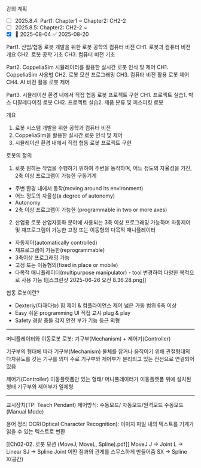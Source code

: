 
강의 계획
- [ ] 2025.8.4: Part1: Chapter1 ~ Chapter2: CH2-2
- [ ] 2025.8.5: Chapter2: CH2-2 ~ 
- [x]  📅 2025-08-04 ✅ 2025-08-20

Part1. 산업/협동 로봇 개발을 위한 로봇 공학의 컴퓨터 비전
CH1. 로봇과 컴퓨터 비전 개요
CH2. 로봇 공학 기초
CH3. 컴퓨터 비전 기초

Part2. CoppeliaSim 시뮬레이터를 활용한 실시간 로봇 인식 및 제어
CH1. CoppeliaSim 사용법
CH2. 로봇 모션 프로그래밍
CH3. 컴퓨터 비전 활용 로봇 제어
CH4. AI 비전 활용 로봇 제어

Part3. 시뮬레이션 환경 내에서 직접 협동 로봇 프로젝트 구현
CH1. 프로젝트 실습1. 박스 디팔레타이징 로봇
CH2. 프로젝트 실습2. 제품 분류 및 피스피킹 로봇

개요
1. 로봇 시스템 개발을 위한 공학과 컴퓨터 비전
2. CoppeliaSlm을 활용한 실시간 로봇 인식 및 제어
3. 시뮬레이션 환경 내에서 직접 협동 로봇 프로젝트 구현

로봇의 정의

1. 로봇
원하는 작업을 수행하기 위하여 주변을 동작하며, 어느 정도의 자율성을 가진, 2축 이상 프로그램이 가능한 구동기계
- 주변 환경 내에서 동작(moving around its environment)
- 어느 정도의 자율성(a degree of autonomy)
- Autonomy
- 2축 이상 프로그램이 가능한 (programmable in two or more axes)

2. 산업용 로봇
산업자동화 분야에 사용되는 3축 이상 프로그래밍 가능하며 자동제어 및 재프로그램이 가능한 고정 또는 이동형의 다목적 매니퓰레이터
- 자동제어(automatically controlled)
- 재프로그램이 가능한(reprogrammable)
- 3축이상 프로그래밍 가능
- 고정 또는 이동형의(fixed in place or mobile)
- 다목적 매니퓰레이터(multipurpose manipulator) - tool 변경하여 다양한 목적으로 사용 가능
![[스크린샷 2025-06-26 오전 8.36.28.png]]

협동 로봇이란?
- Dexteriy(다재다능)
힘 제어 & 컴플라이언스 제어
넓은 가동 범위
6축 이상
- Easy
쉬운 programming UI
직접 교시
plug & play
- Safety
경량
충돌 감지
안전 부가 기능
둥근 외형

--- 
머니퓰레이터와 이동로봇
로봇: 기구부(Mechanism) + 제어기(Controller)

기구부의 형태에 따라
기구부(Mechanism) 
물체를 잡거나 움직이기 위해 관절형태의 다자유도를 갖는 기구를 의미
주로 기구부와 제어부가 분리되고 있는 전선으로 연결되어 있음

제어기(Controller)
이동플랫폼만 있는 형태/ 머니퓰레이터가 이동플랫폼 위에 설치된 형태 기구부와 제어부가 일체형


--- 
교시장치(TP: Teach Pendant)
제어방식: 수동모드/ 자동모드/원격모드
수동모드(Manual Mode)



용어 정리
OCR(Optical Character Recognition): 이미지 파일 내의 텍스트를 기계가 읽을 수 있는 텍스트로 변환

[[Ch02-02. 로봇 모션 (MoveJ, MoveL, Spline).pdf]]
MoveJ 
J -> Joint
L -> Linear
SJ -> Spline Joint
어떤 점과의 관계를 스무스하게 만들어줌
SX -> Spline X(공간)

